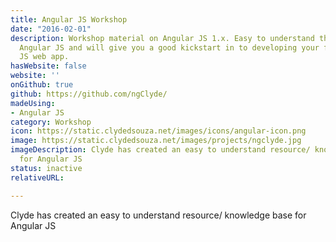 ```yaml
---
title: Angular JS Workshop
date: "2016-02-01"
description: Workshop material on Angular JS 1.x. Easy to understand the basics of
  Angular JS and will give you a good kickstart in to developing your first Angular
  JS web app.
hasWebsite: false
website: ''
onGithub: true
github: https://github.com/ngClyde/
madeUsing:
- Angular JS
category: Workshop
icon: https://static.clydedsouza.net/images/icons/angular-icon.png
image: https://static.clydedsouza.net/images/projects/ngclyde.jpg
imageDescription: Clyde has created an easy to understand resource/ knowledge base
  for Angular JS
status: inactive
relativeURL: 

---
```


Clyde has created an easy to understand resource/ knowledge base for Angular JS

